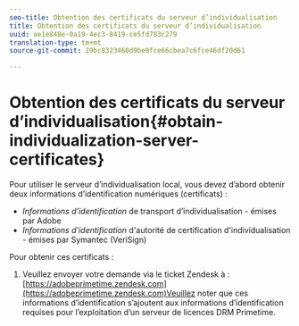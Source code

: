 ```yaml
---
seo-title: Obtention des certificats du serveur d’individualisation
title: Obtention des certificats du serveur d’individualisation
uuid: ae1e848e-0a19-4ec3-8419-ce5fd783c279
translation-type: tm+mt
source-git-commit: 29bc8323460d9be0fce66cbea7c6fce46df20d61

---
```



# Obtention des certificats du serveur d’individualisation{#obtain-individualization-server-certificates}

Pour utiliser le serveur d’individualisation local, vous devez d’abord obtenir deux informations d’identification numériques (certificats) :

* *Informations d’identification* de transport d’individualisation - émises par Adobe
* *Informations d&#39;identification* d&#39;autorité de certification d&#39;individualisation - émises par Symantec (VeriSign)

Pour obtenir ces certificats :

1. Veuillez envoyer votre demande via le ticket Zendesk à : [https://adobeprimetime.zendesk.com](https://adobeprimetime.zendesk.com)Veuillez noter que ces informations d’identification s’ajoutent aux informations d’identification requises pour l’exploitation d’un serveur de licences DRM Primetime.
